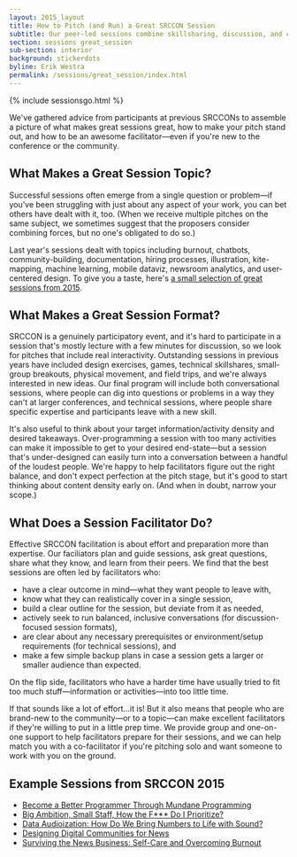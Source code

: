 ```yaml
---
layout: 2015_layout
title: How to Pitch (and Run) a Great SRCCON Session
subtitle: Our peer-led sessions combine skillsharing, discussion, and collaboration. Proposals are open through April 20!
section: sessions great_session
sub-section: interior
background: stickerdots
byline: Erik Westra
permalink: /sessions/great_session/index.html
---
```

{% include sessionsgo.html %}

We've gathered advice from participants at previous SRCCONs to assemble a picture of what makes great sessions great, how to make your pitch stand out, and how to be an awesome facilitator—even if you're new to the conference or the community.

## What Makes a Great Session Topic?

Successful sessions often emerge from a single question or problem—if you’ve been struggling with just about any aspect of your work, you can bet others have dealt with it, too. (When we receive multiple pitches on the same subject, we sometimes suggest that the proposers consider combining forces, but no one's obligated to do so.)

Last year's sessions dealt with topics including burnout, chatbots, community-building, documentation, hiring processes, illustration, kite-mapping, machine learning, mobile dataviz, newsroom analytics, and user-centered design. To give you a taste, here's [a small selection of great sessions from 2015](#examples).

## What Makes a Great Session Format?

SRCCON is a genuinely participatory event, and it's hard to participate in a session that's mostly lecture with a few minutes for discussion, so we look for pitches that include real interactivity. Outstanding sessions in previous years have included design exercises, games, technical skillshares, small-group breakouts, physical movement, and field trips, and we're always interested in new ideas. Our final program will include both conversational sessions, where people can dig into questions or problems in a way they can't at larger conferences, and technical sessions, where people share specific expertise and participants leave with a new skill.

It's also useful to think about your target information/activity density and desired takeaways. Over-programming a session with too many activities can make it impossible to get to your desired end-state—but a session that's under-designed can easily turn into a conversation between a handful of the loudest people. We're happy to help facilitators figure out the right balance, and don't expect perfection at the pitch stage, but it's good to start thinking about content density early on. (And when in doubt, narrow your scope.)

## What Does a Session Facilitator Do?

Effective SRCCON facilitation is about effort and preparation more than expertise. Our faciliators plan and guide sessions, ask great questions, share what they know, and learn from their peers. We find that the best sessions are often led by facilitators who:

* have a clear outcome in mind—what they want people to leave with,
* know what they can realistically cover in a single session,  
* build a clear outline for the session, but deviate from it as needed,
* actively seek to run balanced, inclusive conversations (for discussion-focused session formats), 
* are clear about any necessary prerequisites or environment/setup requirements (for technical sessions), and
* make a few simple backup plans in case a session gets a larger or smaller audience than expected.

On the flip side, facilitators who have a harder time have usually tried to fit too much stuff—information or activities—into too little time.

If that sounds like a lot of effort…it is! But it also means that people who are brand-new to the community—or to a topic—can make excellent facilitators if they're willing to put in a little prep time. We provide group and one-on-one support to help facilitators prepare for their sessions, and we can help match you with a co-facilitator if you're pitching solo and want someone to work with you on the ground.

<div id="examples"></div>

## Example Sessions from SRCCON 2015

* [Become a Better Programmer Through Mundane Programming](http://2015.srccon.org/schedule/#_session-13)
* [Big Ambition, Small Staff, How the F*** Do I Prioritize?](http://2015.srccon.org/schedule/#_session-16)
* [Data Audioization: How Do We Bring Numbers to Life with Sound?](http://2015.srccon.org/schedule/#_session-18)
* [Designing Digital Communities for News](http://2015.srccon.org/schedule/#_session-15)
* [Surviving the News Business: Self-Care and Overcoming Burnout](http://2015.srccon.org/schedule/#_session-47)

